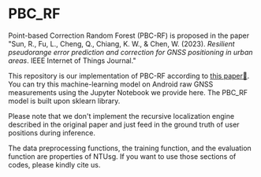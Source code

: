 # PBC_RF
Point-based Correction Random Forest (PBC-RF) is proposed in the paper "Sun, R., Fu, L., Cheng, Q., Chiang, K. W., & Chen, W. (2023). <em>Resilient pseudorange error prediction and correction for GNSS positioning in urban areas</em>. IEEE Internet of Things Journal."

This repository is our implementation of PBC-RF according to [this paper📝](https://ieeexplore.ieee.org/abstract/document/10012445). You can try this machine-learning model on Android raw GNSS measurements using the Jupyter Notebook we provide here. The PBC_RF model is built upon sklearn library.

Please note that we don't implement the recursive localization engine described in the original paper and just feed in the ground truth of user positions during inference. 

The data preprocessing functions, the training function, and the evaluation function are properties of NTUsg. If you want to use those sections of codes, please kindly cite us.



